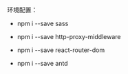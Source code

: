 #

环境配置：

- npm i --save sass

- npm i --save http-proxy-middleware

- npm i --save react-router-dom

- npm i --save antd
